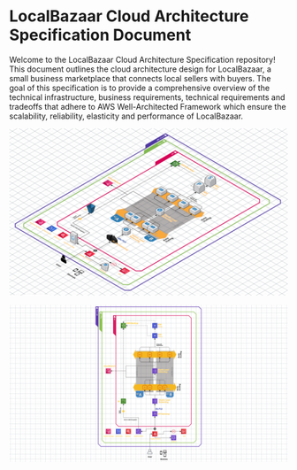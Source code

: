 # LocalBazaar Cloud Architecture Specification Document


Welcome to the LocalBazaar Cloud Architecture Specification repository! This document outlines the cloud architecture design for LocalBazaar, a small business marketplace that connects local sellers with buyers. The goal of this specification is to provide a comprehensive overview of the technical infrastructure, business requirements, technical requirements and tradeoffs that adhere to AWS Well-Architected Framework which ensure the scalability, reliability, elasticity and performance of LocalBazaar.


![Project Diagram](images/3d.png)


![Project Diagram](images/2d.png)
